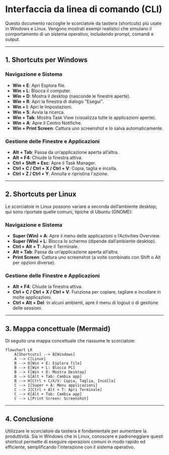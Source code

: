# Interfaccia da linea di comando (CLI)

Questo documento raccoglie le scorciatoie da tastiera (shortcuts) più usate in Windows e Linux. Vengono mostrati esempi realistici che simulano il comportamento di un sistema operativo, includendo prompt, comandi e output.

---

## 1. Shortcuts per Windows

### Navigazione e Sistema

- **Win + E**: Apri Esplora file.
- **Win + L**: Blocca il computer.
- **Win + D**: Mostra il desktop (nasconde le finestre aperte).
- **Win + R**: Apri la finestra di dialogo "Esegui".
- **Win + I**: Apri le Impostazioni.
- **Win + S**: Avvia la ricerca.
- **Win + Tab**: Mostra Task View (visualizza tutte le applicazioni aperte).
- **Win + A**: Apre il Centro Notifiche.
- **Win + Print Screen**: Cattura uno screenshot e lo salva automaticamente.

### Gestione delle Finestre e Applicazioni

- **Alt + Tab**: Passa da un’applicazione aperta all’altra.
- **Alt + F4**: Chiude la finestra attiva.
- **Ctrl + Shift + Esc**: Apre il Task Manager.
- **Ctrl + C / Ctrl + X / Ctrl + V**: Copia, taglia e incolla.
- **Ctrl + Z / Ctrl + Y**: Annulla e ripristina l'azione.

---

## 2. Shortcuts per Linux

Le scorciatoie in Linux possono variare a seconda dell’ambiente desktop; qui sono riportate quelle comuni, tipiche di Ubuntu (GNOME):

### Navigazione e Sistema

- **Super (Win) + A**: Apre il menu delle applicazioni o l’Activities Overview.
- **Super (Win) + L**: Blocca lo schermo (dipende dall’ambiente desktop).
- **Ctrl + Alt + T**: Apre il Terminale.
- **Alt + Tab**: Passa da un’applicazione aperta all’altra.
- **Print Screen**: Cattura uno screenshot (a volte combinato con Shift o Alt per opzioni diverse).

### Gestione delle Finestre e Applicazioni

- **Alt + F4**: Chiude la finestra attiva.
- **Ctrl + C / Ctrl + X / Ctrl + V**: Funziona per copiare, tagliare e incollare in molte applicazioni.
- **Ctrl + Alt + Del**: In alcuni ambienti, apre il menu di logout o di gestione delle sessioni.

---

## 3. Mappa concettuale (Mermaid)

Di seguito una mappa concettuale che riassume le scorciatoie:

```mermaid
flowchart LR
    A[Shortcuts] --> B[Windows]
    A --> C[Linux]
    B --> D[Win + E: Esplora file]
    B --> E[Win + L: Blocca PC]
    B --> F[Win + D: Mostra Desktop]
    B --> G[Alt + Tab: Cambia app]
    B --> H[Ctrl + C/X/V: Copia, Taglia, Incolla]
    C --> I[Super + A: Menu applicazioni]
    C --> J[Ctrl + Alt + T: Apri Terminale]
    C --> K[Alt + Tab: Cambia app]
    C --> L[Print Screen: Screenshot]
```

---

## 4. Conclusione

Utilizzare le scorciatoie da tastiera è fondamentale per aumentare la produttività. Sia in Windows che in Linux, conoscere e padroneggiare questi shortcut permette di eseguire operazioni comuni in modo rapido ed efficiente, semplificando l'interazione con il sistema operativo.
